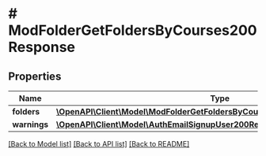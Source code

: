 # # ModFolderGetFoldersByCourses200Response

## Properties

Name | Type | Description | Notes
------------ | ------------- | ------------- | -------------
**folders** | [**\OpenAPI\Client\Model\ModFolderGetFoldersByCourses200ResponseFoldersInner[]**](ModFolderGetFoldersByCourses200ResponseFoldersInner.md) |  |
**warnings** | [**\OpenAPI\Client\Model\AuthEmailSignupUser200ResponseWarningsInner[]**](AuthEmailSignupUser200ResponseWarningsInner.md) |  | [optional]

[[Back to Model list]](../../README.md#models) [[Back to API list]](../../README.md#endpoints) [[Back to README]](../../README.md)
